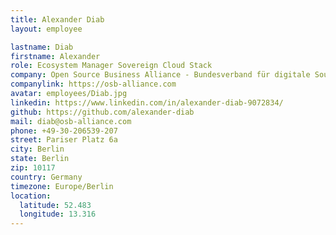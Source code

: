 ```yaml
---
title: Alexander Diab
layout: employee

lastname: Diab
firstname: Alexander
role: Ecosystem Manager Sovereign Cloud Stack
company: Open Source Business Alliance - Bundesverband für digitale Souveränität e.V.
companylink: https://osb-alliance.com
avatar: employees/Diab.jpg
linkedin: https://www.linkedin.com/in/alexander-diab-9072834/
github: https://github.com/alexander-diab
mail: diab@osb-alliance.com
phone: +49-30-206539-207
street: Pariser Platz 6a
city: Berlin
state: Berlin
zip: 10117
country: Germany
timezone: Europe/Berlin
location:
  latitude: 52.483
  longitude: 13.316
---
```

